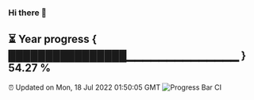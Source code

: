### Hi there 👋
⏳ Year progress { ████████████████▁▁▁▁▁▁▁▁▁▁▁▁▁▁ } 54.27 %
---
⏰ Updated on Mon, 18 Jul 2022 01:50:05 GMT
![Progress Bar CI](https://github.com/liununu/liununu/workflows/Progress%20Bar%20CI/badge.svg)
